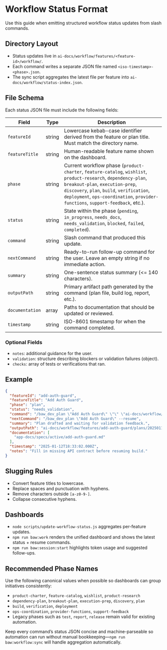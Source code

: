 # Workflow Status Format

Use this guide when emitting structured workflow status updates from slash commands.

## Directory Layout
- Status updates live in `ai-docs/workflow/features/<feature-id>/workflow/`.
- Each command writes a separate JSON file named `<iso-timestamp>-<phase>.json`.
- The sync script aggregates the latest file per feature into `ai-docs/workflow/status-index.json`.

## File Schema
Each status JSON file must include the following fields:

| Field | Type | Description |
| --- | --- | --- |
| `featureId` | string | Lowercase kebab-case identifier derived from the feature or plan title. Must match the directory name. |
| `featureTitle` | string | Human-readable feature name shown on the dashboard. |
| `phase` | string | Current workflow phase (`product-charter`, `feature-catalog`, `wishlist`, `product-research`, `dependency-plan`, `breakout-plan`, `execution-prep`, `discovery`, `plan`, `build`, `verification`, `deployment`, `ops-coordination`, `provider-functions`, `support-feedback`, etc.). |
| `status` | string | State within the phase (`pending`, `in_progress`, `needs_docs`, `needs_validation`, `blocked`, `failed`, `completed`). |
| `command` | string | Slash command that produced this update. |
| `nextCommand` | string | Ready-to-run follow-up command for the user. Leave an empty string if no immediate action. |
| `summary` | string | One-sentence status summary (<= 140 characters). |
| `outputPath` | string | Primary artifact path generated by the command (plan file, build log, report, etc.). |
| `documentation` | array<string> | Paths to documentation that should be updated or reviewed. |
| `timestamp` | string | ISO-8601 timestamp for when the command completed. |

### Optional Fields
- `notes`: additional guidance for the user.
- `validation`: structure describing blockers or validation failures (object).
- `checks`: array of tests or verifications that ran.

## Example
```json
{
  "featureId": "add-auth-guard",
  "featureTitle": "Add Auth Guard",
  "phase": "plan",
  "status": "needs_validation",
  "command": "/baw_dev_plan \"Add Auth Guard\" \"\" \"ai-docs/workflow/features/add-auth-guard/intake/requirements.md\"",
  "nextCommand": "/baw_dev_plan \"Add Auth Guard\" --resume",
  "summary": "Plan drafted and waiting for validation feedback.",
  "outputPath": "ai-docs/workflow/features/add-auth-guard/plans/20250112-add-auth-guard/plan.md",
  "documentation": [
    "app-docs/specs/active/add-auth-guard.md"
  ],
  "timestamp": "2025-01-12T18:33:02.000Z",
  "notes": "Fill in missing API contract before resuming build."
}
```

## Slugging Rules
- Convert feature titles to lowercase.
- Replace spaces and punctuation with hyphens.
- Remove characters outside `[a-z0-9-]`.
- Collapse consecutive hyphens.

## Dashboards
- `node scripts/update-workflow-status.js` aggregates per-feature updates.
- `npm run baw:work` renders the unified dashboard and shows the latest status + resume commands.
- `npm run baw:session:start` highlights token usage and suggested follow-ups.

## Recommended Phase Names
Use the following canonical values when possible so dashboards can group initiatives consistently:

- `product-charter`, `feature-catalog`, `wishlist`, `product-research`
- `dependency-plan`, `breakout-plan`, `execution-prep`, `discovery`, `plan`
- `build`, `verification`, `deployment`
- `ops-coordination`, `provider-functions`, `support-feedback`
- Legacy phases such as `test`, `report`, `release` remain valid for existing automation.

Keep every command’s status JSON concise and machine-parseable so automation can run without manual bookkeeping—`npm run baw:workflow:sync` will handle aggregation automatically.

